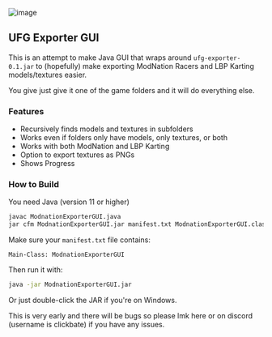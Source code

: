 ![image](https://github.com/user-attachments/assets/71978f8c-9870-45f4-b5c8-47dbe1cf8d2d)
## UFG Exporter GUI

This is an attempt to make Java GUI that wraps around `ufg-exporter-0.1.jar` to (hopefully) make exporting ModNation Racers and LBP Karting models/textures easier.

You give just give it one of the game folders and it will do everything else.

### Features

- Recursively finds models and textures in subfolders
- Works even if folders only have models, only textures, or both
- Works with both ModNation and LBP Karting
- Option to export textures as PNGs
- Shows Progress

### How to Build

You need Java (version 11 or higher)

```bash
javac ModnationExporterGUI.java
jar cfm ModnationExporterGUI.jar manifest.txt ModnationExporterGUI.class "FIXED UFG.png"
```

Make sure your `manifest.txt` file contains:

```
Main-Class: ModnationExporterGUI
```

Then run it with:

```bash
java -jar ModnationExporterGUI.jar
```

Or just double-click the JAR if you're on Windows.

This is very early and there will be bugs so please lmk here or on discord (username is clickbate) if you have any issues.  
